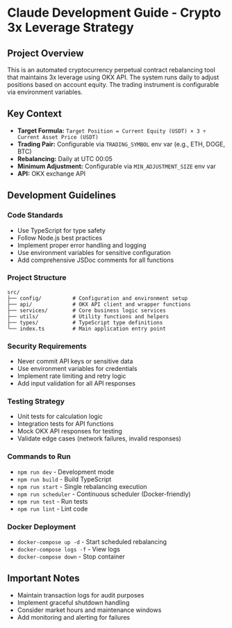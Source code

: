 # Claude Development Guide - Crypto 3x Leverage Strategy

## Project Overview
This is an automated cryptocurrency perpetual contract rebalancing tool that maintains 3x leverage using OKX API. The system runs daily to adjust positions based on account equity. The trading instrument is configurable via environment variables.

## Key Context
- **Target Formula:** `Target Position = Current Equity (USDT) × 3 ÷ Current Asset Price (USDT)`
- **Trading Pair:** Configurable via `TRADING_SYMBOL` env var (e.g., ETH, DOGE, BTC)
- **Rebalancing:** Daily at UTC 00:05
- **Minimum Adjustment:** Configurable via `MIN_ADJUSTMENT_SIZE` env var
- **API:** OKX exchange API

## Development Guidelines

### Code Standards
- Use TypeScript for type safety
- Follow Node.js best practices
- Implement proper error handling and logging
- Use environment variables for sensitive configuration
- Add comprehensive JSDoc comments for all functions

### Project Structure
```
src/
├── config/          # Configuration and environment setup
├── api/             # OKX API client and wrapper functions
├── services/        # Core business logic services
├── utils/           # Utility functions and helpers
├── types/           # TypeScript type definitions
└── index.ts         # Main application entry point
```

### Security Requirements
- Never commit API keys or sensitive data
- Use environment variables for credentials
- Implement rate limiting and retry logic
- Add input validation for all API responses

### Testing Strategy
- Unit tests for calculation logic
- Integration tests for API functions
- Mock OKX API responses for testing
- Validate edge cases (network failures, invalid responses)

### Commands to Run
- `npm run dev` - Development mode
- `npm run build` - Build TypeScript
- `npm run start` - Single rebalancing execution
- `npm run scheduler` - Continuous scheduler (Docker-friendly)
- `npm run test` - Run tests
- `npm run lint` - Lint code

### Docker Deployment
- `docker-compose up -d` - Start scheduled rebalancing
- `docker-compose logs -f` - View logs
- `docker-compose down` - Stop container

## Important Notes
- Maintain transaction logs for audit purposes
- Implement graceful shutdown handling
- Consider market hours and maintenance windows
- Add monitoring and alerting for failures